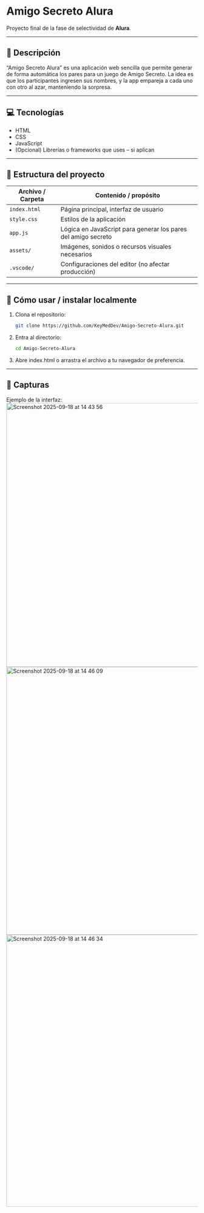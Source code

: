 # Amigo Secreto Alura

Proyecto final de la fase de selectividad de **Alura**.

---

## 📝 Descripción

“Amigo Secreto Alura” es una aplicación web sencilla que permite generar de forma automática los pares para un juego de Amigo Secreto. La idea es que los participantes ingresen sus nombres, y la app empareja a cada uno con otro al azar, manteniendo la sorpresa.

---

## 💻 Tecnologías

- HTML  
- CSS  
- JavaScript  
- (Opcional) Librerías o frameworks que uses – si aplican  

---

## 📁 Estructura del proyecto

| Archivo / Carpeta | Contenido / propósito |
|---|---|
| `index.html` | Página principal, interfaz de usuario |
| `style.css` | Estilos de la aplicación |
| `app.js` | Lógica en JavaScript para generar los pares del amigo secreto |
| `assets/` | Imágenes, sonidos o recursos visuales necesarios |
| `.vscode/` | Configuraciones del editor (no afectar producción) |

---

## 🚀 Cómo usar / instalar localmente

1. Clona el repositorio:
   ```bash
   git clone https://github.com/KeyMedDev/Amigo-Secreto-Alura.git
2. Entra al directorio:
    ```bash
    cd Amigo-Secreto-Alura
3. Abre index.html o arrastra el archivo a tu navegador de preferencia.

---

## 📸 Capturas

Ejemplo de la interfaz:
<img width="1000" height="694" alt="Screenshot 2025-09-18 at 14 43 56" src="https://github.com/user-attachments/assets/3590b1b0-6a34-4538-b28b-37506c910266" />
<img width="965" height="704" alt="Screenshot 2025-09-18 at 14 46 09" src="https://github.com/user-attachments/assets/a38d1d6d-4cfe-4ee3-a8fb-8807d9b0270e" />
<img width="1028" height="715" alt="Screenshot 2025-09-18 at 14 46 34" src="https://github.com/user-attachments/assets/69b61aa5-8317-4d4b-9697-299ec16a8623" />

